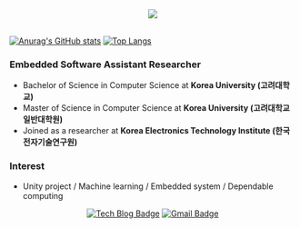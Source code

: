 <div align = "center">
<a href="https://hits.seeyoufarm.com"><img src="https://hits.seeyoufarm.com/api/count/incr/badge.svg?url=https%3A%2F%2Fgithub.com%2FChulgooKim&count_bg=%23EB8B10&title_bg=%23684327&icon=&icon_color=%23E7E7E7&title=VISIT&edge_flat=false"/></a>
  

  
</div>

<br>

[![Anurag's GitHub stats](https://github-readme-stats.vercel.app/api?username=ChulgooKim)](https://github.com/anuraghazra/github-readme-stats)
[![Top Langs](https://github-readme-stats.vercel.app/api/top-langs/?username=ChulgooKim)](https://github.com/anuraghazra/github-readme-stats)
<br>



### Embedded Software Assistant Researcher

- Bachelor of Science in Computer Science at **Korea University (고려대학교)**
- Master of Science in Computer Science at **Korea University (고려대학교 일반대학원)**
- Joined as a researcher at **Korea Electronics Technology Institute (한국전자기술연구원)**

### Interest

- Unity project / Machine learning / Embedded system / Dependable computing

<div align = "center">
  
  [![Tech Blog Badge](http://img.shields.io/badge/-Tech%20blog-black?style=flat-square&logo=github&link=https://ChulgooKim.github.io/)](https://ChulgooKim.github.io/) 
  [![Gmail Badge](https://img.shields.io/badge/Gmail-d14836?style=flat-square&logo=Gmail&logoColor=white&link=mailto:kcgkyg@gmail.com)](mailto:kcgkyg@gmail.com)
</div>
